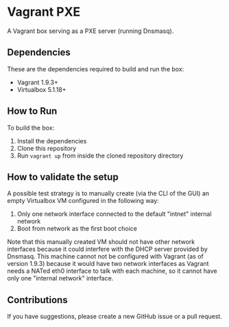 # Vagrant PXE

A Vagrant box serving as a PXE server (running Dnsmasq).

## Dependencies
These are the dependencies required to build and run the box:
- Vagrant 1.9.3+
- Virtualbox 5.1.18+

## How to Run
To build the box:

1. Install the dependencies
1. Clone this repository
1. Run `vagrant up` from inside the cloned repository directory

## How to validate the setup
A possible test strategy is to manually create (via the CLI of the GUI) an empty
Virtualbox VM configured in the following way:
1. Only one network interface connected to the default "intnet" internal network
1. Boot from network as the first boot choice

Note that this manually created VM should not have other network interfaces
because it could interfere with the DHCP server provided by Dnsmasq.
This machine cannot not be configured with Vagrant (as of version 1.9.3) because
it would have two network interfaces as Vagrant needs a NATed eth0 interface to
talk with each machine, so it cannot have only one "internal network" interface.

## Contributions
If you have suggestions, please create a new GitHub issue or a pull request.
